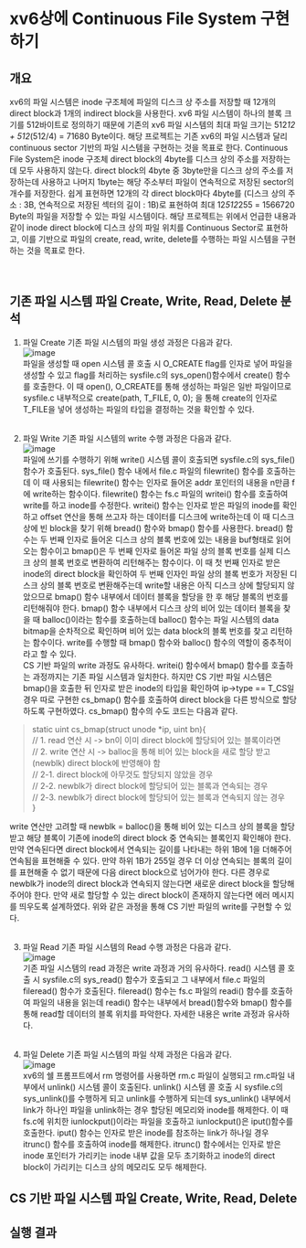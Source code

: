 # xv6상에 Continuous File System 구현하기

## 개요
 xv6의 파일 시스템은 inode 구조체에 파일의 디스크 상 주소를 저장할 때 12개의 direct block과 1개의 indirect block을 사용한다.
xv6 파일 시스템이 하나의 블록 크기를 512바이트로 정의하기 때문에 기존의 xv6 파일 시스템의 최대 파일 크기는 512*12 + 512*(512/4) = 71680 Byte이다.
해당 프로젝트는 기존 xv6의 파일 시스템과 달리 continuous sector 기반의 파일 시스템을 구현하는 것을 목표로 한다.
Continuous File System은 inode 구조체 direct block의 4byte를 디스크 상의 주소를 저장하는데 모두 사용하지 않는다.
direct block의 4byte 중 3byte만을 디스크 상의 주소를 저장하는데 사용하고 나머지 1byte는 해당 주소부터 파일이 연속적으로 저장된 sector의 개수를 저장한다.
쉽게 표현하면 12개의 각 direct block마다 4byte를 (디스크 상의 주소 : 3B, 연속적으로 저장된 섹터의 길이 : 1B)로 표현하여 최대 12*512*255 = 1566720 Byte의 파일을 저장할 수 있는 파일 시스템이다.
해당 프로젝트는 위에서 언급한 내용과 같이 inode direct block에 디스크 상의 파일 위치를 Continuous Sector로 표현하고, 이를 기반으로 파일의 create, read, write, delete를 수행하는 파일 시스템을 구현하는 것을 목표로 한다.
<br><br><br>

## 기존 파일 시스템 파일 Create, Write, Read, Delete 분석
1. 파일 Create
기존 파일 시스템의 파일 생성 과정은 다음과 같다.<br>
![image](https://user-images.githubusercontent.com/64363668/235954143-8a02200b-7036-4d17-af11-3eea70655dad.jpeg)
<br>파일을 생성할 때 open 시스템 콜 호출 시 O_CREATE flag를 인자로 넣어 파일을 생성할 수 있고 flag를 처리하는 sysfile.c의 sys_open()함수에서 create() 함수를 호출한다. 이 때 open(), O_CREATE를 통해 생성하는 파일은 일반 파일이므로 sysfile.c 내부적으로 create(path, T_FILE, 0, 0); 을 통해 create의 인자로 T_FILE을 넣어 생성하는 파일의 타입을 결정하는 것을 확인할 수 있다.<br><br>

2. 파일 Write
기존 파일 시스템의 write 수행 과정은 다음과 같다.<br>
![image](https://user-images.githubusercontent.com/64363668/235954375-deb1c5ce-1c30-43d4-b969-00af31361d79.jpeg)
<br> 파일에 쓰기를 수행하기 위해 write() 시스템 콜이 호출되면 sysfile.c의 sys_file() 함수가 호출된다. sys_file() 함수 내에서 file.c 파일의 filewrite() 함수를 호출하는데 이 때 사용되는 filewrite() 함수는 인자로 들어온 addr 포인터의 내용을 n만큼 f에 write하는 함수이다. filewrite() 함수는 fs.c 파일의 writei() 함수를 호출하여 write를 하고 inode를 수정한다. writei() 함수는 인자로 받은 파일의 inode를 확인하고 offset 연산을 통해 쓰고자 하는 데이터를 디스크에 write하는데 이 때 디스크 상에 빈 block을 찾기 위해 bread() 함수와 bmap() 함수를 사용한다. bread() 함수는 두 번째 인자로 들어온 디스크 상의 블록 번호에 있는 내용을 buf형태로 읽어오는 함수이고 bmap()은 두 번째 인자로 들어온 파일 상의 블록 번호를 실제 디스크 상의 블록 번호로 변환하여 리턴해주는 함수이다. 이 때 첫 번째 인자로 받은 inode의 direct block을 확인하여 두 번째 인자인 파일 상의 블록 번호가 저장된 디스크 상의 블록 번호로 변환해주는데 write할 내용은 아직 디스크 상에 할당되지 않았으므로 bmap() 함수 내부에서 데이터 블록을 할당을 한 후 해당 블록의 번호를 리턴해줘야 한다. bmap() 함수 내부에서 디스크 상의 비어 있는 데이터 블록을 찾을 때 balloc()이라는 함수를 호출하는데 balloc() 함수는 파일 시스템의 data bitmap을 순차적으로 확인하며 비어 있는 data block의 블록 번호를 찾고 리턴하는 함수이다. 
write를 수행할 때 bmap() 함수와 balloc() 함수의 역할이 중추적이라고 할 수 있다.<br>
 CS 기반 파일의 write 과정도 유사하다. writei() 함수에서 bmap() 함수를 호출하는 과정까지는 기존 파일 시스템과 일치한다. 하지만 CS 기반 파일 시스템은 bmap()을 호출한 뒤 인자로 받은 inode의 타입을 확인하여 ip->type == T_CS일 경우 따로 구현한 cs_bmap() 함수를 호출하여 direct block을 다른 방식으로 할당하도록 구현하였다.
cs_bmap() 함수의 수도 코드는 다음과 같다.
>static uint cs_bmap(struct unode *ip, uint bn){<br>
>  // 1. read 연산 시 -> bn이 이미 direct block에 할당되어 있는 블록이라면<br>
>  // 2. write 연산 시 -> balloc을 통해 비어 있는 block을 새로 할당 받고(newblk) direct block에 반영해야 함<br>
>  // 2-1. direct block에 아무것도 할당되지 않았을 경우<br>
>  // 2-2. newblk가 direct block에 할당되어 있는 블록과 연속되는 경우<br>
>  // 2-3. newblk가 direct block에 할당되어 있는 블록과 연속되지 않는 경우<br>
>}<br>

write 연산만 고려할 때 newblk = balloc()을 통해 비어 있는 디스크 상의 블록을 할당 받고 해당 블록이 기존에 inode의 direct block 중 연속되는 블록인지 확인해야 한다. 만약 연속된다면 direct block에서 연속되는 길이를 나타내는 하위 1B에 1을 더해주어 연속됨을 표현해줄 수 있다. 만약 하위 1B가 255일 경우 더 이상 연속되는 블록의 길이를 표현해줄 수 없기 때문에 다음 direct block으로 넘어가야 한다.
다른 경우로 newblk가 inode의 direct block과 연속되지 않는다면 새로운 direct block을 할당해주어야 한다. 만약 새로 할당할 수 있는 direct block이 존재하지 않는다면 에러 메시지를 띄우도록 설계하였다.
위와 같은 과정을 통해 CS 기반 파일의 write를 구현할 수 있다.<br><br>



3. 파일 Read
기존 파일 시스템의 Read 수행 과정은 다음과 같다.<br>
![image](https://user-images.githubusercontent.com/64363668/235954529-89324696-6f3e-4c57-b6d3-6f461fcb9192.jpeg)
<br>기존 파일 시스템의 read 과정은 write 과정과 거의 유사하다. read() 시스템 콜 호출 시 sysfile.c의 sys_read() 함수가 호출되고 그 내부에서 file.c 파일의 fileread() 함수가 호출된다. fileread() 함수는 fs.c 파일의 readi() 함수를 호출하여 파일의 내용을 읽는데 readi() 함수는 내부에서 bread()함수와 bmap() 함수를 통해 read할 데이터의 블록 위치를 파악한다. 자세한 내용은 write 과정과 유사하다. <br><br>


4. 파일 Delete
기존 파일 시스템의 파일 삭제 과정은 다음과 같다.<br>
![image](https://user-images.githubusercontent.com/64363668/235954745-8c786281-8c7e-4074-ac5d-fb2d734cbb4b.jpeg)
<br>xv6의 쉘 프롬프트에서 rm 명령어를 사용하면 rm.c 파일이 실행되고 rm.c파일 내부에서 unlink() 시스템 콜이 호출된다. unlink() 시스템 콜 호출 시 sysfile.c의 sys_unlink()를 수행하게 되고 unlink를 수행하게 되는데 sys_unlink() 내부에서 link가 하나인 파일을 unlink하는 경우 할당된 메모리와 inode를 해제한다. 이 때 fs.c에 위치한 iunlockput()이라는 파일을 호출하고 iunlockput()은 iput()함수를 호출한다. iput() 함수는 인자로 받은 inode를 참조하는 link가 하나일 경우 itrunc() 함수를 호출하여 inode를 해제한다.
itrunc() 함수에서는 인자로 받은 inode 포인터가 가리키는 inode 내부 값을 모두 초기화하고 inode의 direct block이 가리키는 디스크 상의 메모리도 모두 해제한다.

## CS 기반 파일 시스템 파일 Create, Write, Read, Delete

## 실행 결과
